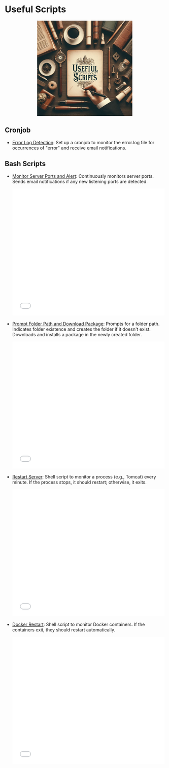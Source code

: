 # Useful Scripts
<p align="center">
  <img src="cover.jpeg" width="300" alt="Useful Scripts">  
</p>

## Cronjob

- [Error Log Detection](BashScript/error-log-monitoring.md): Set up a cronjob to monitor the error.log file for occurrences of "error" and receive email notifications.

## Bash Scripts

- [Monitor Server Ports and Alert](BashScript/monitor-server-ports-and-notify.txt): Continuously monitors server ports. Sends email notifications if any new listening ports are detected.
  <iframe src="./BashScript/monitor-server-ports-and-notify.txt" frameborder="0" width="100%" height="400"></iframe>

- [Prompt Folder Path and Download Package](BashScript/prompt-folder-path-and-download-package.txt): Prompts for a folder path. Indicates folder existence and creates the folder if it doesn't exist. Downloads and installs a package in the newly created folder.
   <iframe src="./BashScript/prompt-folder-path-and-download-package.txt" frameborder="0" width="100%" height="400"></iframe>

- [Restart Server](BashScript/restart-server.txt): Shell script to monitor a process (e.g., Tomcat) every minute. If the process stops, it should restart; otherwise, it exits.
   <iframe src="./BashScript/restart-server.txt" frameborder="0" width="100%" height="400"></iframe>
  

- [Docker Restart](BashScript/docker-container-restart.txt): Shell script to monitor Docker containers. If the containers exit, they should restart automatically.
   <iframe src="./BashScript/docker-container-restart.txt" frameborder="0" width="100%" height="400"></iframe>
  
